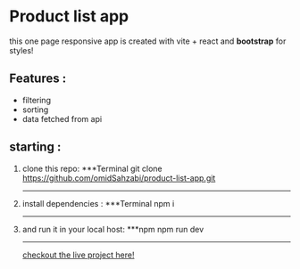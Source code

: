 # Product list app
this one page responsive app is created with vite + react and **bootstrap** for styles!
## Features : 
- filtering
- sorting
- data fetched from api

## starting :
1. clone this repo:
***Terminal
   git clone https://github.com/omidSahzabi/product-list-app.git
   ***
2. install dependencies :
   ***Terminal
   npm i
   ***
3. and run it in your local host:
   ***npm
   npm run dev
   ***

   [checkout the live project here!](https://omidsahzabi.github.io/product-list-app/)
